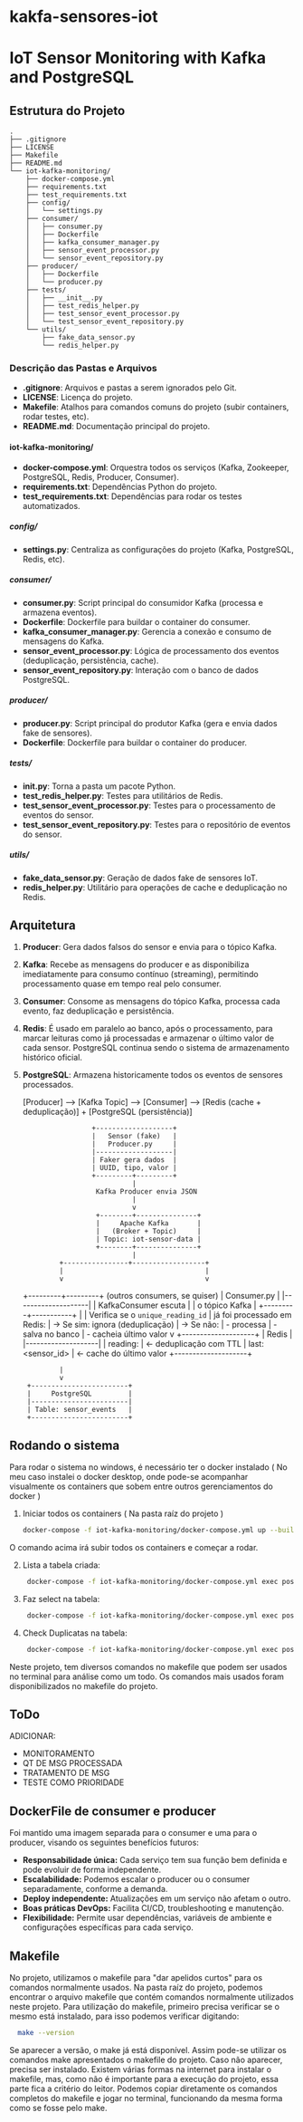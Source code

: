 # kakfa-sensores-iot
# IoT Sensor Monitoring with Kafka and PostgreSQL
## Estrutura do Projeto

```
.
├── .gitignore
├── LICENSE
├── Makefile
├── README.md
└── iot-kafka-monitoring/
    ├── docker-compose.yml
    ├── requirements.txt
    ├── test_requirements.txt
    ├── config/
    │   └── settings.py
    ├── consumer/
    │   ├── consumer.py
    │   ├── Dockerfile
    │   ├── kafka_consumer_manager.py
    │   ├── sensor_event_processor.py
    │   └── sensor_event_repository.py
    ├── producer/
    │   ├── Dockerfile
    │   └── producer.py
    ├── tests/
    │   ├── __init__.py
    │   ├── test_redis_helper.py
    │   ├── test_sensor_event_processor.py
    │   └── test_sensor_event_repository.py
    └── utils/
        ├── fake_data_sensor.py
        └── redis_helper.py
```

### Descrição das Pastas e Arquivos

- **.gitignore**: Arquivos e pastas a serem ignorados pelo Git.
- **LICENSE**: Licença do projeto.
- **Makefile**: Atalhos para comandos comuns do projeto (subir containers, rodar testes, etc).
- **README.md**: Documentação principal do projeto.

#### iot-kafka-monitoring/
- **docker-compose.yml**: Orquestra todos os serviços (Kafka, Zookeeper, PostgreSQL, Redis, Producer, Consumer).
- **requirements.txt**: Dependências Python do projeto.
- **test_requirements.txt**: Dependências para rodar os testes automatizados.

##### config/
- **settings.py**: Centraliza as configurações do projeto (Kafka, PostgreSQL, Redis, etc).

##### consumer/
- **consumer.py**: Script principal do consumidor Kafka (processa e armazena eventos).
- **Dockerfile**: Dockerfile para buildar o container do consumer.
- **kafka_consumer_manager.py**: Gerencia a conexão e consumo de mensagens do Kafka.
- **sensor_event_processor.py**: Lógica de processamento dos eventos (deduplicação, persistência, cache).
- **sensor_event_repository.py**: Interação com o banco de dados PostgreSQL.

##### producer/
- **producer.py**: Script principal do produtor Kafka (gera e envia dados fake de sensores).
- **Dockerfile**: Dockerfile para buildar o container do producer.

##### tests/
- **__init__.py**: Torna a pasta um pacote Python.
- **test_redis_helper.py**: Testes para utilitários de Redis.
- **test_sensor_event_processor.py**: Testes para o processamento de eventos do sensor.
- **test_sensor_event_repository.py**: Testes para o repositório de eventos do sensor.

##### utils/
- **fake_data_sensor.py**: Geração de dados fake de sensores IoT.
- **redis_helper.py**: Utilitário para operações de cache e deduplicação no Redis.


## Arquitetura

1. **Producer**: Gera dados falsos do sensor e envia para o tópico Kafka. 
2. **Kafka**: Recebe as mensagens do producer e as disponibiliza imediatamente para consumo contínuo (streaming), permitindo processamento quase em tempo real pelo consumer.
3. **Consumer**: Consome as mensagens do tópico Kafka, processa cada evento, faz deduplicação e persistência.
4.  **Redis**: É usado em paralelo ao banco, após o processamento, para marcar leituras como já processadas e armazenar o último valor de cada sensor. PostgreSQL continua sendo o sistema de armazenamento histórico oficial.
5. **PostgreSQL**: Armazena historicamente todos os eventos de sensores processados.

      [Producer] --> [Kafka Topic] --> [Consumer] --> [Redis (cache + deduplicação)] + [PostgreSQL (persistência)]

                        +-------------------+
                        |   Sensor (fake)   |
                        |   Producer.py     |
                        |-------------------|
                        | Faker gera dados  |
                        | UUID, tipo, valor |
                        +---------+---------+
                                  |
                         Kafka Producer envia JSON
                                  |
                                  v
                         +--------+---------------+
                         |     Apache Kafka       |
                         |   (Broker + Topic)     |
                         | Topic: iot-sensor-data |
                         +--------+---------------+
                                  |
                +----------------+------------------+
                |                                   |
                v                                   v
      +---------+---------+              (outros consumers, se quiser)
      |     Consumer.py    |
      |--------------------|
      | KafkaConsumer escuta |
      | o tópico Kafka       |
      +---------+-----------+
                |
                | Verifica se o `unique_reading_id`
                | já foi processado em Redis:
                |  → Se sim: ignora (deduplicação)
                |  → Se não:
                |      - processa
                |      - salva no banco
                |      - cacheia último valor
                v
        +--------------------+
        |       Redis        |
        |--------------------|
        | reading:<uuid>     |  ← deduplicação com TTL
        | last:<sensor_id>   |  ← cache do último valor
        +--------------------+

                |
                v
        +------------------------+
        |     PostgreSQL         |
        |------------------------|
        | Table: sensor_events   |
        +------------------------+
   
## Rodando o sistema
  Para rodar o sistema no windows, é necessário ter o docker instalado ( No meu caso instalei o docker desktop, onde pode-se acompanhar visualmente os containers que sobem entre outros gerenciamentos do docker )

1. Iniciar todos os containers ( Na pasta raíz do projeto )
   ```bash
   docker-compose -f iot-kafka-monitoring/docker-compose.yml up --build
   ```
  O comando acima irá subir todos os containers e começar a rodar. 

2. Lista a tabela criada:
   ```bash
    docker-compose -f iot-kafka-monitoring/docker-compose.yml exec postgres psql -U iotuser -d iotdata -c "\dt"
   ```

3. Faz select na tabela:
   ```bash
    docker-compose -f iot-kafka-monitoring/docker-compose.yml exec postgres psql -U iotuser -d iotdata -c "SELECT * FROM sensor_events;"
   ```

4. Check Duplicatas na tabela:
   ```bash
    docker-compose -f iot-kafka-monitoring/docker-compose.yml exec postgres psql -U iotuser -d iotdata -c "SELECT unique_reading_id, COUNT(*) FROM sensor_events GROUP BY unique_reading_id HAVING COUNT(*) > 1;"
   ```
Neste projeto, tem diversos comandos no makefile que podem ser usados no terminal para análise como um todo. Os comandos mais usados foram disponibilizados no makefile do projeto. 

## ToDo
ADICIONAR:
- MONITORAMENTO
- QT DE MSG PROCESSADA
- TRATAMENTO DE MSG
- TESTE COMO PRIORIDADE

## DockerFile de consumer e producer
Foi mantido uma imagem separada para o consumer e uma para o producer, visando os seguintes benefícios futuros:

- **Responsabilidade única:** Cada serviço tem sua função bem definida e pode evoluir de forma independente.
- **Escalabilidade:** Podemos escalar o producer ou o consumer separadamente, conforme a demanda.
- **Deploy independente:** Atualizações em um serviço não afetam o outro.
- **Boas práticas DevOps:** Facilita CI/CD, troubleshooting e manutenção.
- **Flexibilidade:** Permite usar dependências, variáveis de ambiente e configurações específicas para cada serviço. 

## Makefile
No projeto, utilizamos o makefile para "dar apelidos curtos" para os comandos normalmente usados. Na pasta raíz do projeto, podemos encontrar o arquivo makefile que contém comandos normalmente utilizados neste projeto. Para utilização do makefile, primeiro precisa verificar se o mesmo está instalado, para isso podemos verificar digitando:

 ```bash
   make --version
 ```

Se aparecer a versão, o make já está disponível. Assim pode-se utilizar os comandos make apresentados o makefile do projeto.
Caso não aparecer, precisa ser instalado. Existem várias formas na internet para instalar o makefile, mas, como não é importante para a execução do projeto, essa parte fica a critério do leitor. Podemos copiar diretamente os comandos completos do makefile e jogar no terminal, funcionando da mesma forma como se fosse pelo make.

